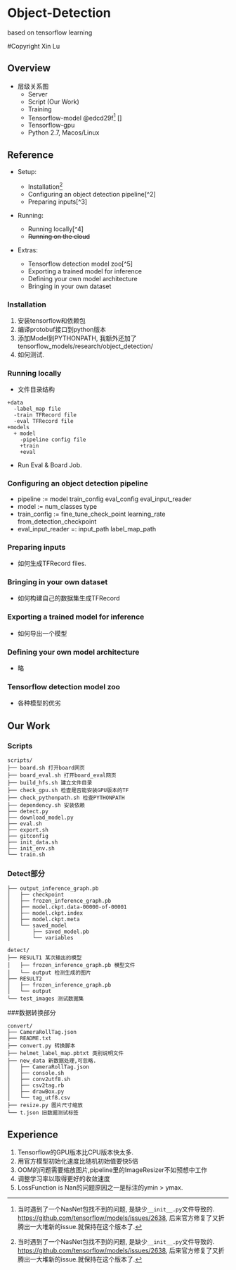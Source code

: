 # Object-Detection
based on tensorflow learning

#Copyright Xin Lu

## Overview

* 层级关系图
    * Server
    * Script (Our Work)
    * Training
    * Tensorflow-model @edcd29f[^1] []
    * Tensorflow-gpu 
    * Python 2.7, Macos/Linux


## Reference

* Setup:
    * Installation[^1]
    * Configuring an object detection pipeline[^2]
    * Preparing inputs[^3]
  
* Running:
    * Running locally[^4]
    * <del>Running on the cloud</del>
* Extras:
    * Tensorflow detection model zoo[^5]
    * Exporting a trained model for inference
    * Defining your own model architecture
    * Bringing in your own dataset

### Installation

1. 安装tensorflow和依赖包 
2. 编译protobuf接口到python版本 
3. 添加Model到PYTHONPATH, 我额外还加了tensorflow_models/research/object_detection/ 
4. 如何测试.

### Running locally

* 文件目录结构
```
+data
  -label_map file
  -train TFRecord file
  -eval TFRecord file
+models
  + model
    -pipeline config file
    +train
    +eval
```

* Run Eval & Board Job.
    
### Configuring an object detection pipeline

* pipeline := model train\_config eval\_config eval\_input\_reader
* model := num_classes type
* train_config := fine\_tune\_check\_point learning\_rate from\_detection\_checkpoint
* eval\_input\_reader =: input\_path label\_map\_path 

### Preparing inputs
* 如何生成TFRecord files.

### Bringing in your own dataset
* 如何构建自己的数据集生成TFRecord

### Exporting a trained model for inference
* 如何导出一个模型 

### Defining your own model architecture
* 略

### Tensorflow detection model zoo
* 各种模型的优劣



        
## Our Work

### Scripts

```
scripts/
├── board.sh 打开board网页
├── board_eval.sh 打开board_eval网页
├── build_hfs.sh 建立文件目录
├── check_gpu.sh 检查是否能安装GPU版本的TF
├── check_pythonpath.sh 检查PYTHONPATH
├── dependency.sh 安装依赖
├── detect.py 
├── download_model.py
├── eval.sh
├── export.sh
├── gitconfig
├── init_data.sh
├── init_env.sh
└── train.sh
```

### Detect部分

```
├── output_inference_graph.pb
│   ├── checkpoint
│   ├── frozen_inference_graph.pb
│   ├── model.ckpt.data-00000-of-00001
│   ├── model.ckpt.index
│   ├── model.ckpt.meta
│   └── saved_model
│       ├── saved_model.pb
│       └── variables
```

```
detect/
├── RESULT1 某次输出的模型
│   ├── frozen_inference_graph.pb 模型文件
│   └── output 检测生成的图片
├── RESULT2
│   ├── frozen_inference_graph.pb
│   └── output
└── test_images 测试数据集
```

###数据转换部分

```
convert/
├── CameraRollTag.json
├── README.txt
├── convert.py 转换脚本
├── helmet_label_map.pbtxt 类别说明文件
├── new_data 新数据处理,可忽略.
│   ├── CameraRollTag.json
│   ├── console.sh
│   ├── conv2utf8.sh
│   ├── csv2tag.rb
│   ├── drawBox.py
│   └── tag_utf8.csv
├── resize.py 图片尺寸缩放
└── t.json 旧数据测试标签

```

## Experience

1. Tensorflow的GPU版本比CPU版本快太多.
4. 用官方模型初始化速度比随机初始值要快5倍
2. OOM的问题需要缩放图片,pipeline里的ImageResizer不如预想中工作
3. 调整学习率以取得更好的收敛速度
3. LossFunction is Nan的问题原因之一是标注的ymin > ymax.

[^1]: 当时遇到了一个NasNet包找不到的问题, 是缺少`__init__.py`文件导致的. https://github.com/tensorflow/models/issues/2638, 后来官方修复了又折腾出一大堆新的issue.就保持在这个版本了.

